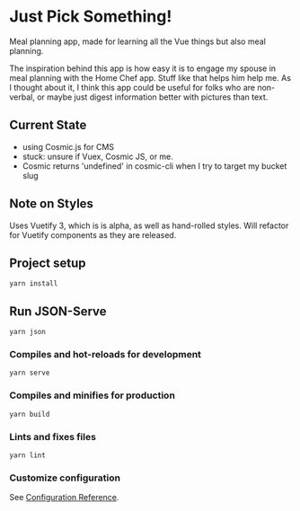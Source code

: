 # Just Pick Something! 
Meal planning app, made for learning all the Vue things but also meal planning.

The inspiration behind this app is how easy it is to engage my spouse in meal planning with the Home Chef app. Stuff like that helps him help me. As I thought about it, I think this app could be useful for folks who are non-verbal, or maybe just digest information better with pictures than text.


## Current State
- using Cosmic.js for CMS
- stuck: unsure if Vuex, Cosmic JS, or me. 
- Cosmic returns 'undefined' in cosmic-cli when I try to target my bucket slug

## Note on Styles
Uses Vuetify 3, which is is alpha, as well as hand-rolled styles. Will refactor for Vuetify components as they are released. 

## Project setup
```
yarn install
```

## Run JSON-Serve
```
yarn json
```

### Compiles and hot-reloads for development
```
yarn serve
```

### Compiles and minifies for production
```
yarn build
```

### Lints and fixes files
```
yarn lint
```

### Customize configuration
See [Configuration Reference](https://cli.vuejs.org/config/).
